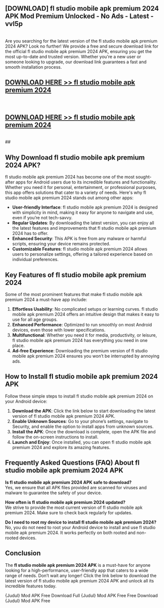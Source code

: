## [DOWNLOAD] fl studio mobile apk premium 2024 APK Mod  Premium Unlocked - No Ads - Latest - vvl5p <br>
<br>
Are you searching for the latest version of the fl studio mobile apk premium 2024 APK? Look no further! We provide a free and secure download link for the official fl studio mobile apk premium 2024 APK, ensuring you get the most up-to-date and trusted version. Whether you're a new user or someone looking to upgrade, our download link guarantees a fast and smooth installation process.


## [DOWNLOAD HERE >> fl studio mobile apk premium 2024](http://leaked.freeplayer.one?title=fl_studio_mobile_apk_premium_2024&ref=06)
  <br>

## [DOWNLOAD HERE >> fl studio mobile apk premium 2024](http://leaked.freeplayer.one?title=fl_studio_mobile_apk_premium_2024&ref=06)
  <br>
  ##



## Why Download fl studio mobile apk premium 2024 APK?

fl studio mobile apk premium 2024 has become one of the most sought-after apps for Android users due to its incredible features and functionality. Whether you need it for personal, entertainment, or professional purposes, this app offers solutions that cater to a variety of needs. Here's why fl studio mobile apk premium 2024 stands out among other apps:

- **User-friendly Interface**: fl studio mobile apk premium 2024 is designed with simplicity in mind, making it easy for anyone to navigate and use, even if you’re not tech-savvy.
- **Regular Updates**: By downloading the latest version, you can enjoy all the latest features and improvements that fl studio mobile apk premium 2024 has to offer.
- **Enhanced Security**: This APK is free from any malware or harmful scripts, ensuring your device remains protected.
- **Customizable Features**: fl studio mobile apk premium 2024 allows users to personalize settings, offering a tailored experience based on individual preferences.

## Key Features of fl studio mobile apk premium 2024

Some of the most prominent features that make fl studio mobile apk premium 2024 a must-have app include:

1. **Effortless Usability**: No complicated setups or learning curves. fl studio mobile apk premium 2024 offers an intuitive design that makes it easy to use for all age groups.
2. **Enhanced Performance**: Optimized to run smoothly on most Android devices, even those with lower specifications.
3. **Multifunctional**: Whether you need it for media, productivity, or leisure, fl studio mobile apk premium 2024 has everything you need in one place.
4. **Ad-free Experience**: Downloading the premium version of fl studio mobile apk premium 2024 ensures you won’t be interrupted by annoying ads.

## How to Install fl studio mobile apk premium 2024 APK

Follow these simple steps to install fl studio mobile apk premium 2024 on your Android device:

1. **Download the APK**: Click the link below to start downloading the latest version of fl studio mobile apk premium 2024 APK.
2. **Enable Unknown Sources**: Go to your phone’s settings, navigate to Security, and enable the option to install apps from unknown sources.
3. **Install the APK**: Once the download is complete, open the APK file and follow the on-screen instructions to install.
4. **Launch and Enjoy**: Once installed, you can open fl studio mobile apk premium 2024 and explore its amazing features.

## Frequently Asked Questions (FAQ) About fl studio mobile apk premium 2024 APK

**Is fl studio mobile apk premium 2024 APK safe to download?**  
Yes, we ensure that all APK files provided are scanned for viruses and malware to guarantee the safety of your device.

**How often is fl studio mobile apk premium 2024 updated?**  
We strive to provide the most current version of fl studio mobile apk premium 2024. Make sure to check back regularly for updates.

**Do I need to root my device to install fl studio mobile apk premium 2024?**  
No, you do not need to root your Android device to install and use fl studio mobile apk premium 2024. It works perfectly on both rooted and non-rooted devices.

## Conclusion

The **fl studio mobile apk premium 2024 APK** is a must-have for anyone looking for a high-performance, user-friendly app that caters to a wide range of needs. Don’t wait any longer! Click the link below to download the latest version of fl studio mobile apk premium 2024 APK and unlock all its incredible features today.

{Judul} Mod APK Free
Download Full {Judul} Mod APK Free
Free Download {Judul} Mod APK Free

